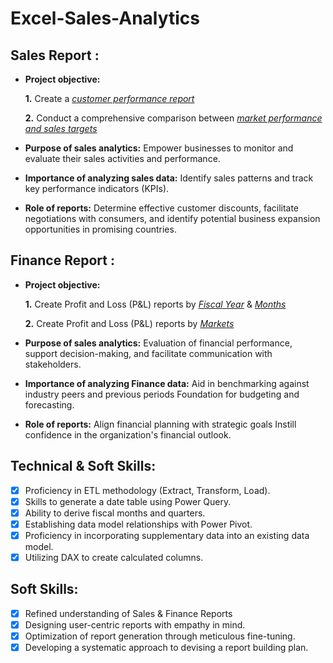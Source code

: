 # Excel-Sales-Analytics
## Sales Report :


- **Project objective:** 

    **1.** Create a _[customer performance report](https://github.com/Ranjith-Senthilkumar/Excel-Sales-Analytics/blob/main/Customer%20perfomance%20Report.pdf)_ 

    **2.** Conduct a comprehensive comparison between _[market performance and sales targets](https://github.com/Ranjith-Senthilkumar/Excel-Sales-Analytics/blob/main/Market%20Perfomance%20vs%20Target%20-%20AtliQ%20hardwares.pdf)_

- **Purpose of sales analytics:** Empower businesses to monitor and evaluate their sales activities and performance.

- **Importance of analyzing sales data:** Identify sales patterns and track key performance indicators (KPIs).

- **Role of reports:** Determine effective customer discounts, facilitate negotiations with consumers, and identify potential business expansion opportunities in promising countries.


## Finance Report :

- **Project objective:** 

    **1.** Create Profit and Loss (P&L) reports by _[Fiscal Year](https://github.com/Ranjith-Senthilkumar/Excel-Sales-Analytics/blob/main/P%20%26%20L%20by%20fiscal%20year.pdf)_ & _[Months](https://github.com/Ranjith-Senthilkumar/Excel-Sales-Analytics/blob/main/P%20%26%20L%20by%20month.pdf)_ 

   **2.** Create Profit and Loss (P&L) reports by _[Markets](https://github.com/Ranjith-Senthilkumar/Excel-Sales-Analytics/blob/main/P%20%26%20L%20for%20markets.pdf)_

- **Purpose of sales analytics:** Evaluation of financial performance, support decision-making, and facilitate communication with stakeholders.

- **Importance of analyzing Finance data:** Aid in benchmarking against industry peers and previous periods Foundation for budgeting and forecasting.

- **Role of reports:** Align financial planning with strategic goals Instill confidence in the organization's financial outlook.


## Technical & Soft Skills:
- [x]	Proficiency in ETL methodology (Extract, Transform, Load).
- [x]	Skills to generate a date table using Power Query.
- [x]	Ability to derive fiscal months and quarters.
- [x]	Establishing data model relationships with Power Pivot.
- [x]	Proficiency in incorporating supplementary data into an existing data model.
- [x]	Utilizing DAX to create calculated columns.

## Soft Skills:
- [x]	Refined understanding of Sales & Finance Reports
- [x]	Designing user-centric reports with empathy in mind.
- [x]	Optimization of report generation through meticulous fine-tuning.
- [x]	Developing a systematic approach to devising a report building plan.
